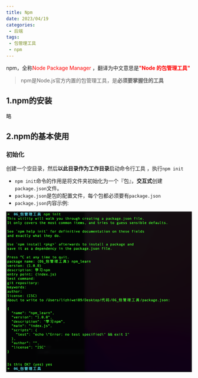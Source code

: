 ```yaml
---
title: Npm
date: 2023/04/19
categories:
 - 后端
tags:
 - 包管理工具
 - npm
---
```


npm，全称<span style="color:red">Node Package Manager</span> ，翻译为中文意思是<strong style="color:red">"Node 的包管理工具"</strong> 

> npm是Node.js官方内置的包管理工具，是**必须要掌握住的工具**

## 1.npm的安装

略

## 2.npm的基本使用

### 初始化

创建一个空目录，然后**以此目录作为工作目录**启动命令行工具 ，执行`npm init`

- `npm init`命令的作用是将文件夹初始化为一个『包』，**交互式**创建`package.json`文件。
- `package.json`是包的配置文件，每个包都必须要有`package.json`
- `package.json`内容示例:

<img src="./imgs/npminit.png"/>

```bash

```